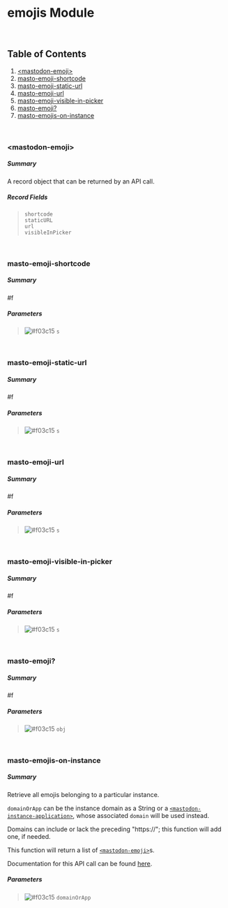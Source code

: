 # emojis Module


<br />

## Table of Contents
1. [\<mastodon-emoji\>](#mastodon-emoji)
2. [masto-emoji-shortcode](#masto-emoji-shortcode)
3. [masto-emoji-static-url](#masto-emoji-static-url)
4. [masto-emoji-url](#masto-emoji-url)
5. [masto-emoji-visible-in-picker](#masto-emoji-visible-in-picker)
6. [masto-emoji?](#masto-emoji?)
7. [masto-emojis-on-instance](#masto-emojis-on-instance)


<br />

### \<mastodon-emoji\>
##### Summary
A record object that can be returned by an API call.
##### Record Fields
> `shortcode` <br />
> `staticURL` <br />
> `url` <br />
> `visibleInPicker` <br />

<br />

### masto-emoji-shortcode
##### Summary
#f
##### Parameters
> ![#f03c15](https://placehold.it/15/f03c15/000000?text=+) `s` <br />

<br />

### masto-emoji-static-url
##### Summary
#f
##### Parameters
> ![#f03c15](https://placehold.it/15/f03c15/000000?text=+) `s` <br />

<br />

### masto-emoji-url
##### Summary
#f
##### Parameters
> ![#f03c15](https://placehold.it/15/f03c15/000000?text=+) `s` <br />

<br />

### masto-emoji-visible-in-picker
##### Summary
#f
##### Parameters
> ![#f03c15](https://placehold.it/15/f03c15/000000?text=+) `s` <br />

<br />

### masto-emoji?
##### Summary
#f
##### Parameters
> ![#f03c15](https://placehold.it/15/f03c15/000000?text=+) `obj` <br />

<br />

### masto-emojis-on-instance
##### Summary
Retrieve all emojis belonging to a particular instance.

`domainOrApp` can be the instance domain as a String or a
[`<mastodon-instance-application>`](auth.md#mastodon-instance-application),
whose associated `domain` will be used instead.

Domains can include or lack the preceding "https://"; this function will add
one, if needed.

This function will return a list of [`<mastodon-emoji>`](#mastodon-emoji)s.

Documentation for this API call can be found [here](https://docs.joinmastodon.org/methods/instance/custom_emojis/).
##### Parameters
> ![#f03c15](https://placehold.it/15/f03c15/000000?text=+) `domainOrApp` <br />

<br />


